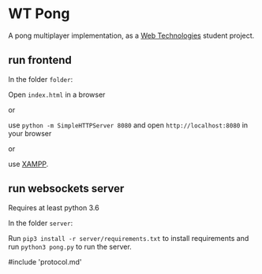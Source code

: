 WT Pong
=======

A pong multiplayer implementation, as a [Web Technologies](http://kti.tugraz.at/staff/vsabol/courses/wt/) student project.


run frontend
------------

In the folder `folder`:

Open `index.html` in a browser

or

use `python -m SimpleHTTPServer 8080` and open `http://localhost:8080` in your browser

or

use [XAMPP](https://www.apachefriends.org/index.html).


run websockets server
---------------------

Requires at least python 3.6

In the folder `server`:

Run `pip3 install -r server/requirements.txt` to install requirements and run `python3 pong.py` to run the server.

#include 'protocol.md'

